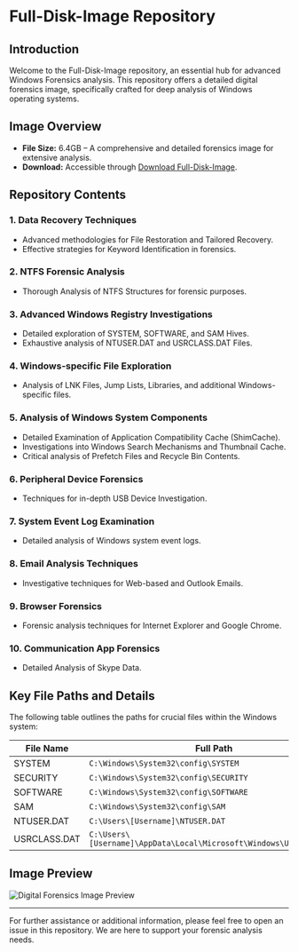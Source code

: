# Full-Disk-Image Repository

## Introduction
Welcome to the Full-Disk-Image repository, an essential hub for advanced Windows Forensics analysis. This repository offers a detailed digital forensics image, specifically crafted for deep analysis of Windows operating systems.

## Image Overview
- **File Size:** 6.4GB – A comprehensive and detailed forensics image for extensive analysis.
- **Download:** Accessible through [Download Full-Disk-Image](https://archive.org/details/4orensics.case-2.7z).

## Repository Contents

### 1. Data Recovery Techniques
- Advanced methodologies for File Restoration and Tailored Recovery.
- Effective strategies for Keyword Identification in forensics.

### 2. NTFS Forensic Analysis
- Thorough Analysis of NTFS Structures for forensic purposes.

### 3. Advanced Windows Registry Investigations
- Detailed exploration of SYSTEM, SOFTWARE, and SAM Hives.
- Exhaustive analysis of NTUSER.DAT and USRCLASS.DAT Files.

### 4. Windows-specific File Exploration
- Analysis of LNK Files, Jump Lists, Libraries, and additional Windows-specific files.

### 5. Analysis of Windows System Components
- Detailed Examination of Application Compatibility Cache (ShimCache).
- Investigations into Windows Search Mechanisms and Thumbnail Cache.
- Critical analysis of Prefetch Files and Recycle Bin Contents.

### 6. Peripheral Device Forensics
- Techniques for in-depth USB Device Investigation.

### 7. System Event Log Examination
- Detailed analysis of Windows system event logs.

### 8. Email Analysis Techniques
- Investigative techniques for Web-based and Outlook Emails.

### 9. Browser Forensics
- Forensic analysis techniques for Internet Explorer and Google Chrome.

### 10. Communication App Forensics
- Detailed Analysis of Skype Data.

## Key File Paths and Details

The following table outlines the paths for crucial files within the Windows system:

| File Name    | Full Path                                                                                      |
|--------------|------------------------------------------------------------------------------------------------|
| SYSTEM       | `C:\Windows\System32\config\SYSTEM`                                                            |
| SECURITY     | `C:\Windows\System32\config\SECURITY`                                                          |
| SOFTWARE     | `C:\Windows\System32\config\SOFTWARE`                                                          |
| SAM          | `C:\Windows\System32\config\SAM`                                                               |
| NTUSER.DAT   | `C:\Users\[Username]\NTUSER.DAT`                                                               |
| USRCLASS.DAT | `C:\Users\[Username]\AppData\Local\Microsoft\Windows\UsrClass.dat`                             |

## Image Preview
![Digital Forensics Image Preview](https://github.com/vm32/Full-Disk-Image/assets/21219411/fa471e97-959c-4ed5-8bcb-dd7584d4b70a)

---

For further assistance or additional information, please feel free to open an issue in this repository. We are here to support your forensic analysis needs.
